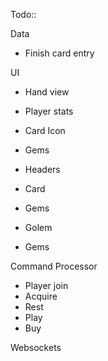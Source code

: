 Todo::

Data
- Finish card entry

UI
- Hand view
- Player stats
 - Card Icon
 - Gems

- Headers
- Card
 - Gems
- Golem
 - Gems

Command Processor
 - Player join
 - Acquire
 - Rest
 - Play
 - Buy

Websockets

